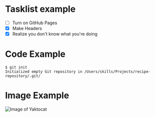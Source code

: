 
# Tasklist example
- [ ] Turn on GitHub Pages
- [x] Make Headers
- [x] Realize you don't know what you're doing

# Code Example
```
$ git init
Initialized empty Git repository in /Users/skills/Projects/recipe-repository/.git/
```
# Image Example
![Image of Yaktocat](https://octodex.github.com/images/yaktocat.png)
